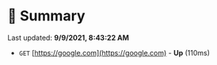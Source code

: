 # 📖 Summary
Last updated: **9/9/2021, 8:43:22 AM**

- `GET` [https://google.com](https://google.com) - **Up** (110ms)
